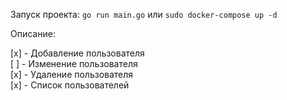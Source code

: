 Запуск проекта: `go run main.go` или `sudo docker-compose up -d`

Описание:

[x] - Добавление пользователя  
[ ] - Изменение пользователя  
[x] - Удаление пользователя  
[x] - Список пользователей  
